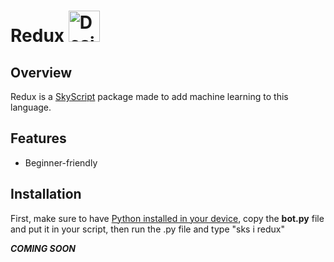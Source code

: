 # Redux <img width="50" alt="Design sans titre (39)" src="https://github.com/nneijs/redux/assets/141363159/b092d206-0eac-4672-890f-524b5788de6d">

## Overview

Redux is a [SkyScript](https://skyscript.js.org) package made to add machine learning to this language.

## Features

- Beginner-friendly

## Installation

First, make sure to have [Python installed in your device](https://python.org/download), copy the **bot.py** file and put it in your script, then run the .py file and type "sks i redux"

***COMING SOON***
